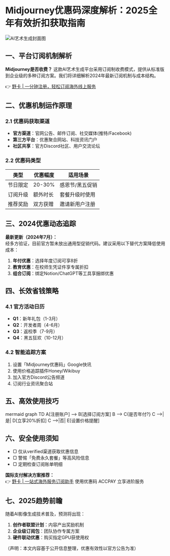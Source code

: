 # Midjourney优惠码深度解析：2025全年有效折扣获取指南

![AI艺术生成封面图](https://bbtdd.com/yeka)

## 一、平台订阅机制解析
**Midjourney是否收费？** 这款AI艺术生成平台采用订阅制收费模式，提供从标准版到企业级的多种订阅方案。我们将详细解析2024年最新订阅机制与成本结构。

👉 [野卡 | 一分钟注册，轻松订阅海外线上服务](https://bbtdd.com/yeka)

## 二、优惠机制运作原理
### 2.1 优惠码获取渠道
- **官方渠道**：官网公告、邮件订阅、社交媒体(推特/Facebook)
- **第三方平台**：优惠聚合网站、科技资讯门户
- **社区共享**：官方Discord社区、用户交流论坛

### 2.2 优惠码类型
| 类型        | 优惠幅度  | 适用场景          |
|-------------|-----------|-------------------|
| 节日限定    | 20-30%    | 感恩节/黑五促销   |
| 订阅升级    | 额外时长  | 套餐升级时使用    |
| 推荐奖励    | 双方获赠  | 邀请新用户注册    |

## 三、2024优惠动态追踪
**最新更新（2024年7月）：**  
经多方验证，目前官方暂未放出通用型促销代码。建议采用以下替代方案降低使用成本：

1. **年付优惠**：选择年度订阅可享8折
2. **教育优惠**：在校师生凭证件享专属折扣
3. **组合订阅**：绑定Notion/ChatGPT等工具享捆绑优惠

## 四、长效省钱策略
### 4.1 官方活动日历
- **Q1**：新年礼包（1-3月）
- **Q2**：开发者周（4-6月） 
- **Q3**：返校季（7-9月）
- **Q4**：黑五狂欢（10-12月）

### 4.2 智能追踪方案
1. 设置「Midjourney优惠码」Google快讯
2. 使用价格追踪插件Honey/Wikibuy
3. 加入官方Discord公告频道
4. 订阅行业资讯聚合站

## 五、高效使用技巧
mermaid
graph TD
A[注册账户] --> B[选择订阅方案]
B --> C{是否年付?}
C -->|是| D[立享20%折扣]
C -->|否| E[设置价格提醒]


## 六、安全使用须知
- ▢ 仅从verified渠道获取优惠信息  
- ▢ 警惕「免费永久套餐」等高风险信息  
- ▢ 定期检查订阅账单明细

**国际支付解决方案推荐：**  
👉 [野卡 | 一站式海外服务订阅助手](https://bbtdd.com/yeka) 使用优惠码 ACCPAY 立享进阶服务

## 七、2025趋势前瞻
随着AI影像生成技术普及，预测将出现：
1. **创作者联盟计划**：内容产出奖励机制
2. **企业级订阅包**：团队协作专属方案
3. **硬件联动优惠**：购买指定GPU获使用权

（声明：本文内容基于公开信息整理，优惠有效性以官方公告为准）